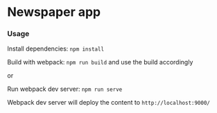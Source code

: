 # Newspaper app

### Usage

Install dependencies: ```npm install```

Build with webpack: ```npm run build``` and use the build accordingly

or

Run webpack dev server: ```npm run serve```

Webpack dev server will deploy the content to ```http://localhost:9000/```
